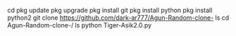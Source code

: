 cd
pkg update
pkg upgrade 
pkg install git
pkg install python
pkg install python2
git clone https://github.com/dark-ar777/Agun-Random-clone-
ls
cd Agun-Random-clone-/
ls
python Tiger-Asik2.0.py
